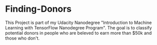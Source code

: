 # Finding-Donors
This Project is part of my Udacity Nanodegree "Introduction to Machine Learning with TensorFlow Nanodegree Program". The goal is to classify potential donors in people who are beleved to earn more than $50k and those who don't.
